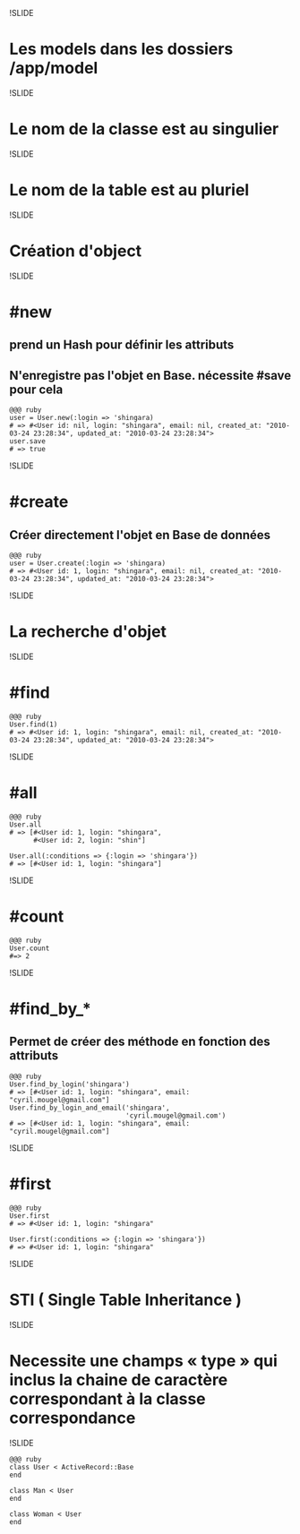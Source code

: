 !SLIDE

# Les models dans les dossiers /app/model

!SLIDE

# Le nom de la classe est au singulier

!SLIDE

# Le nom de la table est au pluriel

!SLIDE

# Création d'object #

!SLIDE

# #new #
## prend un Hash pour définir les attributs ##
## N'enregistre pas l'objet en Base. nécessite #save pour cela ###
    @@@ ruby
    user = User.new(:login => 'shingara)
    # => #<User id: nil, login: "shingara", email: nil, created_at: "2010-03-24 23:28:34", updated_at: "2010-03-24 23:28:34">
    user.save
    # => true


!SLIDE

# #create #
## Créer directement l'objet en Base de données ##
    @@@ ruby
    user = User.create(:login => 'shingara)
    # => #<User id: 1, login: "shingara", email: nil, created_at: "2010-03-24 23:28:34", updated_at: "2010-03-24 23:28:34">

!SLIDE

# La recherche d'objet #

!SLIDE

# #find #
    @@@ ruby
    User.find(1)
    # => #<User id: 1, login: "shingara", email: nil, created_at: "2010-03-24 23:28:34", updated_at: "2010-03-24 23:28:34">

!SLIDE

# #all #
    @@@ ruby
    User.all
    # => [#<User id: 1, login: "shingara",
          #<User id: 2, login: "shin"]

    User.all(:conditions => {:login => 'shingara'})
    # => [#<User id: 1, login: "shingara"]

!SLIDE

# #count #
    @@@ ruby
    User.count
    #=> 2

!SLIDE

# #find_by_*

## Permet de créer des méthode en fonction des attributs ##

    @@@ ruby
    User.find_by_login('shingara')
    # => [#<User id: 1, login: "shingara", email: "cyril.mougel@gmail.com"]
    User.find_by_login_and_email('shingara',
                                 'cyril.mougel@gmail.com')
    # => [#<User id: 1, login: "shingara", email: "cyril.mougel@gmail.com"]

!SLIDE

# #first
    @@@ ruby
    User.first
    # => #<User id: 1, login: "shingara"

    User.first(:conditions => {:login => 'shingara'})
    # => #<User id: 1, login: "shingara"

!SLIDE

# STI ( Single Table Inheritance )

!SLIDE

# Necessite une champs « type » qui inclus la chaine de caractère correspondant à la classe correspondance

!SLIDE

    @@@ ruby
    class User < ActiveRecord::Base
    end

    class Man < User
    end

    class Woman < User
    end

